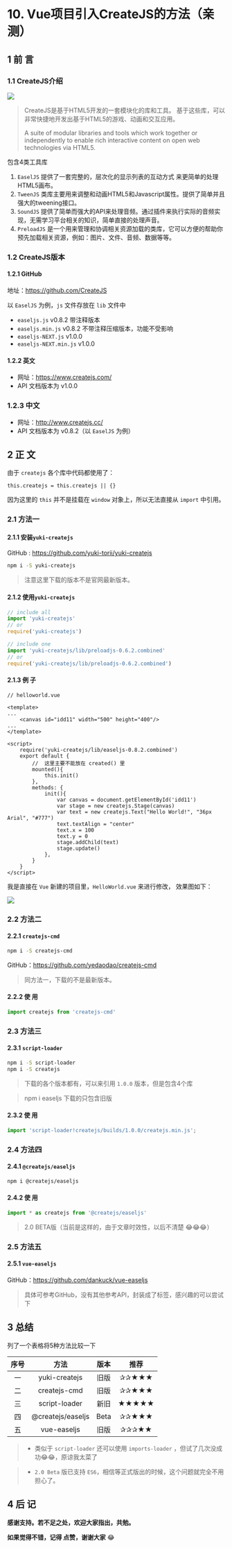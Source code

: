 # 10. Vue项目引入CreateJS的方法（亲测）
## 1 前 言
### 1.1 CreateJS介绍

![](https://github.com/xrkffgg/Kimg/blob/master/blog/10-1.png?raw=true7)

> CreateJS是基于HTML5开发的一套模块化的库和工具。
基于这些库，可以非常快捷地开发出基于HTML5的游戏、动画和交互应用。
> 
> A suite of modular libraries and tools which work together or independently to enable rich interactive content on open web technologies via HTML5.

包含4类工具库
1. `EaselJS` 提供了一套完整的，层次化的显示列表的互动方式 来更简单的处理HTML5画布。
2. `TweenJS` 类库主要用来调整和动画HTML5和Javascript属性。提供了简单并且强大的tweening接口。
3. `SoundJS` 提供了简单而强大的API来处理音频。通过插件来执行实际的音频实现，无需学习平台相关的知识，简单直接的处理声音。
4. `PreloadJS` 是一个用来管理和协调相关资源加载的类库，它可以方便的帮助你预先加载相关资源，例如：图片、文件、音频、数据等等。

### 1.2 CreateJS版本
#### 1.2.1 GitHub
地址：https://github.com/CreateJS

以 `EaselJS` 为例，`js` 文件存放在 `lib` 文件中
- `easeljs.js` v0.8.2 带注释版本
- `easeljs.min.js` v0.8.2 不带注释压缩版本，功能不受影响
- `easeljs-NEXT.js` v1.0.0 
- `easeljs-NEXT.min.js` v1.0.0 

#### 1.2.2 英文
- 网址：https://www.createjs.com/
- API 文档版本为 v1.0.0

### 1.2.3 中文
- 网址：http://www.createjs.cc/
- API 文档版本为 v0.8.2（以 `EaselJS` 为例）

## 2 正 文

由于 `createjs` 各个库中代码都使用了：

`this.createjs = this.createjs || {}`

因为这里的 `this` 并不是挂载在 `window` 对象上，所以无法直接从 `import` 中引用。

### 2.1 方法一
#### 2.1.1 安装`yuki-createjs`
GitHub : https://github.com/yuki-torii/yuki-createjs

```bash
npm i -S yuki-createjs
```
> 注意这里下载的版本不是官网最新版本。

#### 2.1.2 使用`yuki-createjs`
```js
// include all
import 'yuki-createjs' 
// or 
require('yuki-createjs')
```
```js
// include one
import 'yuki-createjs/lib/preloadjs-0.6.2.combined'
// or
require('yuki-createjs/lib/preloadjs-0.6.2.combined')
```
#### 2.1.3 例 子
```vue
// helloworld.vue

<template>
...
    <canvas id="idd11" width="500" height="400"/>
...
</template>

<script>
    require('yuki-createjs/lib/easeljs-0.8.2.combined')
    export default {
        //  这里主要不能放在 created() 里
        mounted(){
            this.init()
        },
        methods: {
            init(){
                var canvas = document.getElementById('idd11')
                var stage = new createjs.Stage(canvas)
                var text = new createjs.Text("Hello World!", "36px Arial", "#777")
                text.textAlign = "center"
                text.x = 100
                text.y = 0
                stage.addChild(text)
                stage.update()
            },
        }
    }
</script>
```
我是直接在 `Vue` 新建的项目里，`HelloWorld.vue` 来进行修改， 效果图如下：


![](https://github.com/xrkffgg/Kimg/blob/master/blog/10-2.png?raw=true)

### 2.2 方法二
#### 2.2.1 `createjs-cmd`
```bash
npm i -S createjs-cmd
```

GitHub：https://github.com/yedaodao/createjs-cmd

> 同方法一，下载的不是最新版本。

#### 2.2.2 使 用
```js
import createjs from 'createjs-cmd'
```

### 2.3 方法三
#### 2.3.1 `script-loader`
```bash
npm i -S script-loader
npm i -S createjs
```

> 下载的各个版本都有，可以来引用 `1.0.0` 版本，但是包含4个库

> npm i easeljs 下载的只包含旧版

#### 2.3.2 使 用
```js
import 'script-loader!createjs/builds/1.0.0/createjs.min.js';
```
### 2.4 方法四
#### 2.4.1 `@createjs/easeljs`
```bash
npm i @createjs/easeljs
```
#### 2.4.2 使 用
```js
import * as createjs from '@createjs/easeljs'
```
> 2.0 BETA版（当前是这样的，由于文章时效性，以后不清楚 😂😂😂）

### 2.5 方法五
#### 2.5.1 `vue-easeljs`
GitHub：https://github.com/dankuck/vue-easeljs

> 具体可参考GitHub，没有其他参考API，封装成了标签，感兴趣的可以尝试下

## 3 总结
列了一个表格将5种方法比较一下

序号|方法|版本|推荐
:--:|:--:|:--:|:--:
一|yuki-createjs|旧版|✰✰★★★
二|createjs-cmd|旧版|✰✰★★★
三|script-loader|新旧|★★★★★
四|@createjs/easeljs|Beta|✰✰★★★
五|vue-easeljs|旧版|✰✰✰★★

> - 类似于 `script-loader` 还可以使用 `imports-loader` ，但试了几次没成功😂😂，原谅我太菜了

> - `2.0 Beta` 版已支持 `ES6`，相信等正式版出的时候，这个问题就完全不用担心了。

## 4 后 记
**感谢支持。若不足之处，欢迎大家指出，共勉。**

**如果觉得不错，记得 点赞，谢谢大家** 😂 